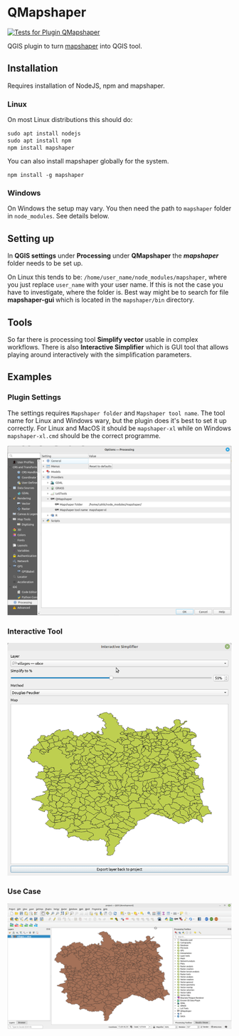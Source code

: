 # QMapshaper

[![Tests for Plugin QMapshaper](https://github.com/JanCaha/qgis-qmapshaper/actions/workflows/test_plugin.yaml/badge.svg)](https://github.com/JanCaha/qgis-qmapshaper/actions/workflows/test_plugin.yaml)

QGIS plugin to turn [mapshaper](https://github.com/mbloch/mapshaper) into QGIS tool.

## Installation

Requires installation of NodeJS, npm and mapshaper.

### Linux

On most Linux distributions this should do:

```
sudo apt install nodejs
sudo apt install npm
npm install mapshaper
```

You can also install mapshaper globally for the system.

```
npm install -g mapshaper
```

### Windows

On Windows the setup may vary. You then need the path to `mapshaper` folder in `node_modules`. See details below.

## Setting up

In **QGIS settings** under **Processing** under **QMapshaper** the **_mapshaper_** folder needs to be set up.

On Linux this tends to be: `/home/user_name/node_modules/mapshaper`, where you just replace `user_name` with your user name. If this is not the case you have to investigate, where the folder is. Best way might be to search for file **mapshaper-gui** which is located in the `mapshaper/bin` directory.

## Tools

So far there is processing tool **Simplify vector** usable in complex workflows. There is also **Interactive Simplifier** which is GUI tool that allows playing around interactively with the simplification parameters.

## Examples

### Plugin Settings

The settings requires `Mapshaper folder` and `Mapshaper tool name`. The tool name for Linux and Windows wary, but the plugin does it's best to set it up correctly. For Linux and MacOS it should be `mapshaper-xl` while on Windows `mapshaper-xl.cmd` should be the correct programme.

![](website/pages/images/plugin_settings.png)

### Interactive Tool

![](website/pages/images/interactive_tool.gif)

### Use Case

![](website/pages/images/use_case.gif)
